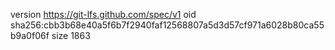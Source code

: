 version https://git-lfs.github.com/spec/v1
oid sha256:cbb3b68e40a5f6b7f2940faf12568807a5d3d57cf971a6028b80ca55b9a0f06f
size 1863
